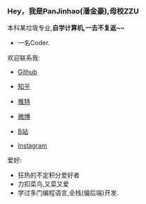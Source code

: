 ### Hey，我是PanJinhao(潘金豪),母校ZZU

本科某垃圾专业,<strong>自学计算机,一去不复返~~</strong>

- 一名Coder.

欢迎联系我:

- [Github](https://github.com/huxpro)
- [知乎](https://www.zhihu.com/people/huxpro/pins/posts)
- [推特](https://twitter.com/Huxpro/)

- [微博](https://weibo.com/huxpro)
- [B站](https://space.bilibili.com/43271611)
- [Instagram](https://www.instagram.com/huxpro/)

爱好:

- 狂热的不定积分爱好者
- 力扣菜鸟,又菜又爱
- 学过多门编程语言,全栈(偏后端)开发.


